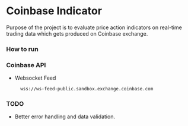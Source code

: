 # Coinbase Indicator 

Purpose of the project is to evaluate price action indicators on real-time trading data which gets produced on 
Coinbase exchange. 

### How to run

### Coinbase API

- Websocket Feed

        wss://ws-feed-public.sandbox.exchange.coinbase.com

### TODO
- Better error handling and data validation.